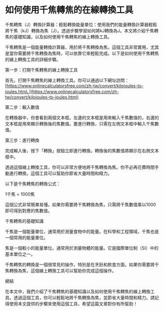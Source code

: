 如何使用千焦轉焦的在線轉換工具
===============

千焦轉焦（J）轉換計算器：輕鬆轉換能量單位：使用我們的能量轉換計算器輕鬆將千焦（kJ）轉換為焦（J）。透過步驟學習如何將kJ轉換為J。本文將介紹千焦轉焦的基礎知識，以及如何使用千焦轉焦的線上轉換工具。

千焦轉焦是一個能量轉換計算器，用於將千焦轉換為焦。這個工具非常實用，尤其是當你需要將千焦轉換為焦時，可以依靠它來輕鬆完成。以下是如何使用千焦轉焦的線上轉換工具的詳細步驟。

第一步：打開千焦轉焦的線上轉換工具

首先，打開千焦轉焦的線上轉換工具。你可以通過以下網址訪問：[https://www.onlinecalculatorsfree.com/zh-tw/convert/kilojoules-to-joules.html。](https://www.onlinecalculatorsfree.com/zh-tw/convert/kilojoules-to-joules.html)

第二步：輸入數值

在轉換器中，你會看到兩個文本框。左邊的文本框是用來輸入千焦數值的，右邊的文本框是用來顯示轉換後的焦數值。要進行轉換，只需在左側文本框中輸入千焦數值。

第三步：進行轉換

完成輸入後，按下「轉換」按鈕立即進行轉換。轉換後的焦數值將顯示在右側文本框中。

透過這個線上轉換工具，你可以非常方便地將千焦轉換為焦。你不必再花費時間手動進行轉換，這個工具可以幫助你節省大量時間和精力。

以下是千焦轉焦的轉換公式：

1千焦 = 1000焦

這個公式非常簡單易懂。如果你需要將千焦轉換為焦，只需將千焦數值乘以1000即可得到對應的焦數值。

千焦轉焦的基礎知識

千焦是一個能量單位，通常用於測量食物中的能量。在科學和工程領域，千焦也是一個常用的能量單位。

焦是一個較小的能量單位，通常用於測量物體的能量。它是國際單位制（SI）中的基本單位之一。

千焦轉焦的轉換是一個很常見的操作，特別是在烹飪和飲食方面。如果你需要將千焦轉換為焦，這個線上轉換工具可以幫助你完成這個操作。

總結

在本文中，我們介紹了千焦轉焦的基礎知識以及如何使用千焦轉焦的線上轉換工具。透過這個工具，你可以輕鬆地將千焦轉換為焦，並節省大量時間和精力。請記得使用本文提供的步驟來使用這個工具，希望這篇文章對你有所幫助！